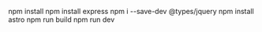 npm install
npm install express
npm i --save-dev @types/jquery
npm install astro
npm run build
npm run dev